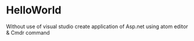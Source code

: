 # HelloWorld
Without use of visual studio create application of Asp.net using atom editor &amp; Cmdr command
